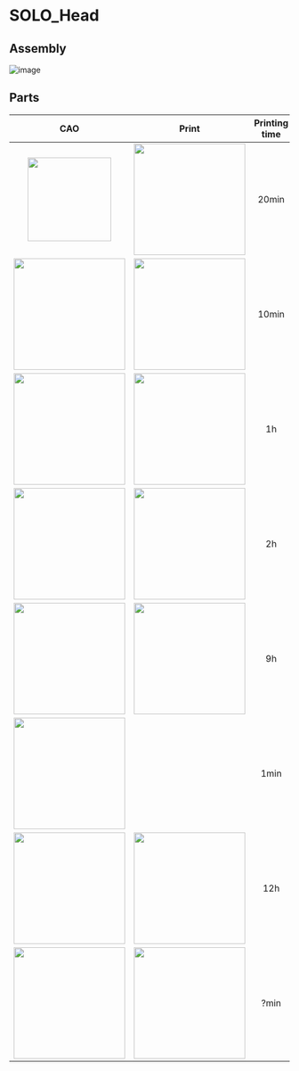 # SOLO_Head

## Assembly
![image](https://user-images.githubusercontent.com/103576080/175921936-14868b17-cf19-4af6-98ff-7d4ef66d3c5c.png)

## Parts
| CAO | Print | Printing time | Name | Filament | Comment |
| :---: | :---: | :---: | :---: | :---: | :---: |
| <img src="https://user-images.githubusercontent.com/103576080/176708863-d3c989e0-e09b-4818-8285-16885a192a5f.png" height="150"/> | <img src="https://user-images.githubusercontent.com/103576080/176705812-a7254afc-4872-4458-ac21-198efc808fad.png" width="200"/> | 20min | Encoder_Adaptator | ABS | No support required |
| <img src="https://user-images.githubusercontent.com/103576080/176709893-309469c7-8986-41b5-afde-0cdcb62d7fd7.png" width="200"/> | <img src="https://user-images.githubusercontent.com/103576080/176702390-0295096c-01e5-4dd1-8b9a-963381cfda66.png" width="200"/> | 10min | Bearing_Locker | ABS | No support required |
| <img src="https://user-images.githubusercontent.com/103576080/176696730-fb618921-d6a5-4322-9be8-9b12c5eb5d93.png" width="200"/> | <img src="https://user-images.githubusercontent.com/103576080/176703383-627a1979-0aec-4796-b0b4-fb14f6463fc0.png" width="200"/> | 1h | Board_Mount | ABS | No support required |
| <img src="https://user-images.githubusercontent.com/103576080/176714035-dad566cd-3d05-4768-a218-9158a1a16e61.png" width="200"/> | <img src="https://user-images.githubusercontent.com/103576080/176714904-20c3242e-bcdb-4bec-a5be-8248f9b6c007.png" width="200"/>| 2h |Encoder_Mount | ABS | 45° touching buildplate supports required (use soluble supports is better) |
| <img src="https://user-images.githubusercontent.com/103576080/176712337-fcb16b7f-a679-4884-b101-5c17ccfe98c8.png" width="200"/> | <img src="https://user-images.githubusercontent.com/103576080/176708058-78d85a6b-77ac-4116-9104-041864b73865.png" width="200"/> | 9h | Head_Top | ABS | 45° touching buildplate supports required (use soluble supports is better) |
| <img src="https://user-images.githubusercontent.com/103576080/176717110-486d1c79-e799-49ab-8438-1ed3e9d7ffc5.png" width="200"/> | | 1min | Head_Joint | Neoprene | made with laser cutter machine |
| <img src="https://user-images.githubusercontent.com/103576080/176712137-3ec55f86-b181-4a0f-926b-d82970593bb2.png" width="200"/> | <img src="https://user-images.githubusercontent.com/103576080/176711980-e22a1324-28d7-4df3-b85b-4aada3c72269.png" width="200"/> | 12h | Head_Bottom | ABS | 45° touching buildplate supports required (use soluble supports is better) |
| <img src="https://user-images.githubusercontent.com/103576080/176712526-d6b4ff95-5b67-4812-afbc-280ccc3a95df.png" width="200"/> |<img src="https://user-images.githubusercontent.com/103576080/176718247-713f9b9c-eabd-4451-8c09-0b96006b3957.png" width="200"/>| ?min |Head_Stand | ABS | No support required but print with soluble support is better |

